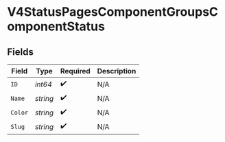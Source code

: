 # V4StatusPagesComponentGroupsComponentStatus


## Fields

| Field              | Type               | Required           | Description        |
| ------------------ | ------------------ | ------------------ | ------------------ |
| `ID`               | *int64*            | :heavy_check_mark: | N/A                |
| `Name`             | *string*           | :heavy_check_mark: | N/A                |
| `Color`            | *string*           | :heavy_check_mark: | N/A                |
| `Slug`             | *string*           | :heavy_check_mark: | N/A                |